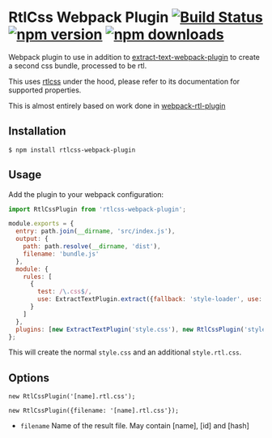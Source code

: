 # RtlCss Webpack Plugin [![Build Status](https://img.shields.io/travis/wix/rtlcss-webpack-plugin/master.svg?style=flat-square)](https://travis-ci.org/wix/rtlcss-webpack-plugin) [![npm version](https://img.shields.io/npm/v/rtlcss-webpack-plugin.svg?style=flat-square)](https://www.npmjs.com/package/rtlcss-webpack-plugin) [![npm downloads](https://img.shields.io/npm/dm/rtlcss-webpack-plugin.svg?style=flat-square)](https://www.npmjs.com/package/rtlcss-webpack-plugin)

Webpack plugin to use in addition to [extract-text-webpack-plugin](https://github.com/webpack/extract-text-webpack-plugin) to create a second css bundle, processed to be rtl.

This uses [rtlcss](https://github.com/MohammadYounes/rtlcss) under the hood, please refer to its documentation for supported properties.

This is almost entirely based on work done in [webpack-rtl-plugin](https://github.com/romainberger/webpack-rtl-plugin)

## Installation

```shell
$ npm install rtlcss-webpack-plugin
```

## Usage

Add the plugin to your webpack configuration:

```js
import RtlCssPlugin from 'rtlcss-webpack-plugin';

module.exports = {
  entry: path.join(__dirname, 'src/index.js'),
  output: {
    path: path.resolve(__dirname, 'dist'),
    filename: 'bundle.js'
  },
  module: {
    rules: [
      {
        test: /\.css$/,
        use: ExtractTextPlugin.extract({fallback: 'style-loader', use: 'css-loader'})
      }
    ]
  },
  plugins: [new ExtractTextPlugin('style.css'), new RtlCssPlugin('style.rtl.css')]
};
```

This will create the normal `style.css` and an additional `style.rtl.css`.

## Options

```
new RtlCssPlugin('[name].rtl.css');
```

```
new RtlCssPlugin({filename: '[name].rtl.css'});
```

* `filename` Name of the result file. May contain [name], [id] and [hash]
